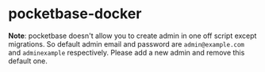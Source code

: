 # pocketbase-docker

**Note**: pocketbase doesn't allow you to create admin in one off script except migrations. So default admin email and password are `admin@example.com` and `adminexample` respectively. Please add a new admin and remove this default one.
